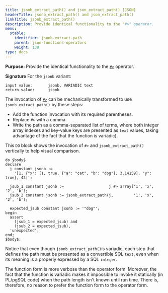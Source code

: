 ```yaml
---
title: jsonb_extract_path() and json_extract_path() [JSON]
headerTitle: jsonb_extract_path() and json_extract_path()
linkTitle: jsonb_extract_path()
description: Provide identical functionality to the "#>" operator.
menu:
  stable:
    identifier: jsonb-extract-path
    parent: json-functions-operators
    weight: 130
type: docs
---
```


**Purpose:** Provide the identical functionality to the [`#>`](../subvalue-operators/) operator.

**Signature** For the `jsonb` variant:

```
input value:       jsonb, VARIADIC text
return value:      jsonb
```

The invocation of [`#>`](../subvalue-operators/) can be mechanically transformed to use `jsonb_extract_path()` by these steps:

- Add the function invocation with its required parentheses.
- Replace `#>` with a comma.
- Write the path as a comma-separated list of terms, where both integer array indexes and key-value keys are presented as `text` values, taking advantage of the fact that the function is variadic).

This `DO` block shows the invocation of `#>` and `jsonb_extract_path()` vertically to help visual comparison.

```
do $body$
declare
  j constant jsonb :=
    '[1, {"x": [1, true, {"a": "cat", "b": "dog"}, 3.14159], "y": true}, 42]';

  jsub_1 constant jsonb :=                    j #> array['1', 'x', '2', 'b'];
  jsub_2 constant jsonb := jsonb_extract_path(j,         '1', 'x', '2', 'b');

  expected_jsub constant jsonb := '"dog"';
begin
  assert
    (jsub_1 = expected_jsub) and
    (jsub_2 = expected_jsub),
  'unexpected';
end;
$body$;
```

Notice that even though `jsonb_extract_path()`is variadic, each step that defines the path must be presented as a convertible SQL `text`, even when its meaning is a properly expressed by a SQL `integer`.

The function form is more verbose than the operator form. Moreover, the fact that the function is variadic makes it impossible to invoke it statically (in PL/pgSQL code) when the path length isn't known until run time. There is, therefore, no reason to prefer the function form to the operator form.
